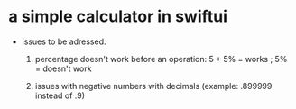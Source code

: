 # a simple calculator in swiftui

- Issues to be adressed:

  1. percentage doesn't work before an operation: 5 + 5% = works ; 5% = doesn't work
  
  2. issues with negative numbers with decimals (example: .899999 instead of .9)
